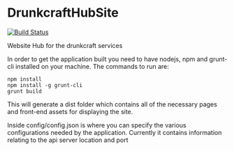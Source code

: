 # DrunkcraftHubSite

[![Build Status](https://travis-ci.org/DrunkcraftDevelopment/DrunkcraftHubSite.svg?branch=master)](https://travis-ci.org/DrunkcraftDevelopment/DrunkcraftHubSite)

Website Hub for the drunkcraft services

In order to get the application built you need to have nodejs, npm and grunt-cli installed on your machine. The commands to run are:

```
npm install
npm install -g grunt-cli
grunt build
```

This will generate a dist folder which contains all of the necessary pages and front-end assets for displaying the site.

Inside config/config.json is where you can specify the various configurations needed by the application.
Currently it contains information relating to the api server location and port
